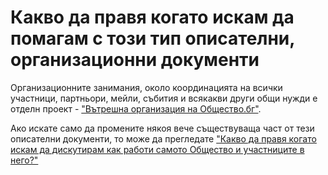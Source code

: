 # Какво да правя когато искам да помагам с този тип описателни, организационни документи

Организационните занимания, около координацията на всички участници, партньори, мейли, събития и всякакви други общи нужди е отделн проект - ["Вътрешна организация на Общество.бг"](../projects/obshtestvo-organization.md).

Ако искате само да промените някоя вече съществуваща част от тези описателни документи, то може да прегледате ["Какво да правя когато искам да дискутирам как работи самото Общество и участниците в него?"](discuss.md)